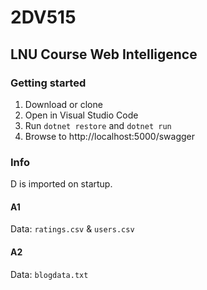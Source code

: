 # 2DV515
LNU Course Web Intelligence
---

### Getting started

1. Download or clone
2. Open in Visual Studio Code
3. Run `dotnet restore` and `dotnet run`
4. Browse to http://localhost:5000/swagger

### Info
D is imported on startup.

#### A1
Data: `ratings.csv` & `users.csv`

#### A2
Data: `blogdata.txt`
